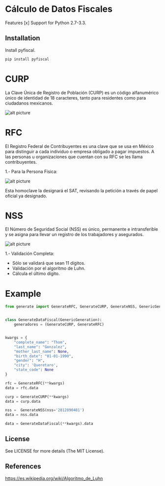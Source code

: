 # Cálculo de Datos Fiscales

Features
[x] Support for Python 2.7-3.3.

Installation
------------

Install pyfiscal.
```python
pip install pyfiscal
```

#  CURP

La Clave Única de Registro de Población (CURP) es un código alfanumérico único de identidad de 18 caracteres, tanto para residentes como para ciudadanos mexicanos.

![alt picture](https://github.com/thomgonzalez/pyfiscal/blob/master/img/CURP.jpg)


# RFC

El Registro Federal de Contribuyentes es una clave que se usa en México para distinguir a cada individuo o empresa obligado a pagar impuestos. A las personas u organizaciones que cuentan con su RFC se les llama contribuyentes.

1.- Para la Persona Física:

![alt picture](https://github.com/thomgonzalez/pyfiscal/blob/master/img/RFC.jpg)

Esta homoclave la designará el SAT, revisando la petición a través de papel oficial ya designado.


# NSS

El Número de Seguridad Social (NSS) es único, permanente e intransferible y se asigna para llevar un registro de los trabajadores y asegurados.

![alt picture](https://github.com/thomgonzalez/pyfiscal/blob/master/img/NSS.png)

1.- Validación Completa:
* Sólo se validará que sean 11 dígitos.
* Validación por el algoritmo de Luhn.
* Cálcula el último dígito.


# Example
```python
from generate import GenerateRFC, GenerateCURP, GenerateNSS, GenericGeneration


class GenerateDataFiscal(GenericGeneration):
	generadores = (GenerateCURP, GenerateRFC)


kwargs = {
	"complete_name": "Thom",
	"last_name": "Gonzalez",
	"mother_last_name": None,
	"birth_date": "01-01-1990",
	"gender": "H",
	"city": 'Queretaro',
	"state_code": None
}

rfc = GenerateRFC(**kwargs)
data = rfc.data

curp = GenerateCURP(**kwargs)
data = curp.data

nss =  GenerateNSS(nss='2812890481')
data = nss.data

data = GenerateDataFiscal(**kwargs).data

```

License
-------

See LICENSE for more details (The MIT License).


References
----------

https://es.wikipedia.org/wiki/Algoritmo_de_Luhn
